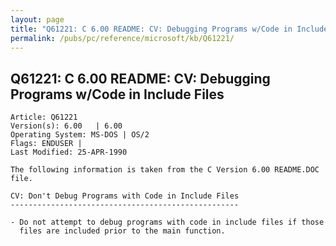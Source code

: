 ```yaml
---
layout: page
title: "Q61221: C 6.00 README: CV: Debugging Programs w/Code in Include Files"
permalink: /pubs/pc/reference/microsoft/kb/Q61221/
---
```


## Q61221: C 6.00 README: CV: Debugging Programs w/Code in Include Files

	Article: Q61221
	Version(s): 6.00   | 6.00
	Operating System: MS-DOS | OS/2
	Flags: ENDUSER |
	Last Modified: 25-APR-1990
	
	The following information is taken from the C Version 6.00 README.DOC
	file.
	
	CV: Don't Debug Programs with Code in Include Files
	---------------------------------------------------
	
	- Do not attempt to debug programs with code in include files if those
	  files are included prior to the main function.
